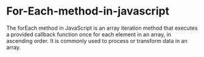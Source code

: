 # For-Each-method-in-javascript
The forEach method in JavaScript is an array iteration method that executes a provided callback function once for each element in an array, in ascending order. It is commonly used to process or transform data in an array.
